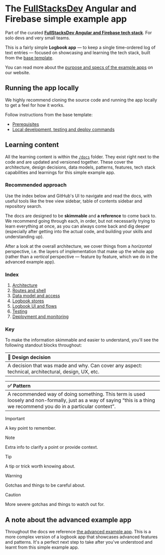# The [FullStacksDev](https://fullstacks.dev) Angular and Firebase simple example app

Part of the curated [**FullStacksDev Angular and Firebase tech stack**](https://fullstacks.dev/#angular-and-firebase). For solo devs and very small teams.

This is a fairly simple **Logbook app** — to keep a single time-ordered log of text entries — focused on showcasing and learning the tech stack, built from the [base template](https://github.com/FullStacksDev/angular-and-firebase-template).

You can read more about the [purpose and specs of the example apps](https://fullstacks.dev/example-apps) on our website.

## Running the app locally

We highly recommend cloning the source code and running the app locally to get a feel for how it works.

Follow instructions from the base template:

- [Prerequisites](https://github.com/FullStacksDev/angular-and-firebase-template/blob/main/README.md#prerequisites)
- [Local development, testing and deploy commands](https://github.com/FullStacksDev/angular-and-firebase-template/blob/main/README.md#local-development-testing-and-deploy-commands)

## Learning content

All the learning content is within the [`/docs`](./docs) folder. They exist right next to the code and are updated and versioned together. These cover the architecture, design decisions, data models, patterns, features, tech stack capabilities and learnings for this simple example app.

### Recommended approach

Use the index below and GitHub's UI to navigate and read the docs, with useful tools like the tree view sidebar, table of contents sidebar and repository search.

The docs are designed to be **skimmable** and **a reference** to come back to. We recommend going through each, in order, but not necessarily trying to learn everything at once, as you can always come back and dig deeper (especially after getting into the actual code, and building your skills and understanding up).

After a look at the overall architecture, we cover things from a _horizontal_ perspective, i.e. the layers of implementation that make up the whole app (rather than a _vertical_ perspective — feature by feature, which we do in the advanced example app).

### Index

1. [Architecture](./docs/1.architecture.md)
1. [Routes and shell](./docs/2.routes-and-shell.md)
1. [Data model and access](./docs/3.data-model-and-access.md)
1. [Logbook stores](./docs/4.logbook-stores.md)
1. [Logbook UI and flows](./docs/5.logbook-ui-and-flows.md)
1. [Testing](./docs/6.testing.md)
1. [Deployment and monitoring](./docs/7.deployment-and-monitoring.md)

### Key

To make the information skimmable and easier to understand, you'll see the following standout blocks throughout:

| **:brain: Design decision** |
| :-- |
| A decision that was made and why. Can cover any aspect: technical, architectural, design, UX, etc. |

| **:white_check_mark: Pattern** |
| :-- |
| A recommended way of doing something. This term is used loosely and non-formally, just as a way of saying “this is a thing we recommend you do in a particular context”. |

> [!IMPORTANT]
>
> A key point to remember.

> [!NOTE]
>
> Extra info to clarify a point or provide context.

> [!TIP]
>
> A tip or trick worth knowing about.

> [!WARNING]
>
> Gotchas and things to be careful about.

> [!CAUTION]
>
> More severe gotchas and things to watch out for.

## A note about the advanced example app

Throughout the docs we reference [the advanced example app](https://github.com/FullStacksDev/angular-and-firebase-advanced-example-app). This is a more complex version of a logbook app that showcases advanced features and patterns. It's a perfect next step to take after you've understood and learnt from this simple example app.
